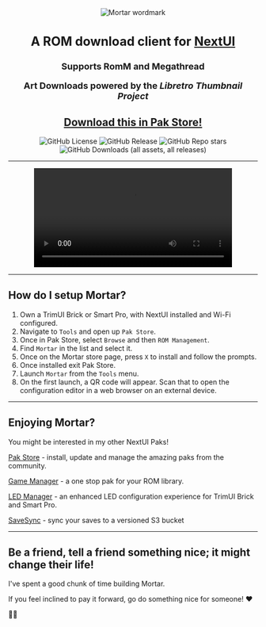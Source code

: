<div align="center">

<img src=".github/resources/mortar-logo.png" width="auto" alt="Mortar wordmark">
<h3 style="font-size: 25px;">
    A ROM download client for <a href="https://nextui.loveretro.games" target="_blank">NextUI</a>
</h3>

<h4 style="font-size: 18px;">
Supports RomM and Megathread

Art Downloads powered by the _Libretro Thumbnail Project_
</h4>

## [Download this in Pak Store!](https://github.com/UncleJunVIP/nextui-pak-store)

![GitHub License](https://img.shields.io/github/license/UncleJunVip/Mortar?style=for-the-badge&color=007C77)
![GitHub Release](https://img.shields.io/github/v/release/UncleJunVIP/Mortar?sort=semver&style=for-the-badge&color=007C77)
![GitHub Repo stars](https://img.shields.io/github/stars/UncleJunVip/Mortar?style=for-the-badge&color=007C77)
![GitHub Downloads (all assets, all releases)](https://img.shields.io/github/downloads/UncleJunVIP/Mortar/total?style=for-the-badge&label=Total%20Downloads&color=007C77)


</div>

---

<div align="center">
  <video src="https://github.com/user-attachments/assets/e0d0b400-06d0-4cdc-b4d1-8266b180ecf5" width="400" />
</div>

---

## How do I setup Mortar?

1. Own a TrimUI Brick or Smart Pro, with NextUI installed and Wi-Fi configured.
2. Navigate to `Tools` and open up `Pak Store`.
3. Once in Pak Store, select `Browse` and then `ROM Management`.
4. Find `Mortar` in the list and select it.
5. Once on the Mortar store page, press `X` to install and follow the prompts.
6. Once installed exit Pak Store.
7. Launch `Mortar` from the `Tools` menu.
8. On the first launch, a QR code will appear. Scan that to open the configuration editor in a web browser on an
   external device.

---

## Enjoying Mortar?

You might be interested in my other NextUI Paks!

[Pak Store](https://github.com/UncleJunVIP/nextui-pak-store) - install, update and manage the amazing paks from the
community.

[Game Manager](https://github.com/UncleJunVIP/nextui-game-manager) - a one stop pak for your ROM library.

[LED Manager](https://github.com/UncleJunVIP/nextui-led-manager) - an enhanced LED configuration experience for TrimUI Brick
and Smart Pro.

[SaveSync](https://github.com/UncleJunVIP/nextui-save-sync) - sync your saves to a versioned S3 bucket

---

## Be a friend, tell a friend something nice; it might change their life!

I've spent a good chunk of time building Mortar.

If you feel inclined to pay it forward, go do something nice for someone! ❤️

✌🏻
